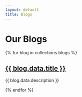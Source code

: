 ```yaml
---
layout: default
title: Blogs
---
```


# Our Blogs

<div class="cards">
  {% for blog in collections.blogs %}
    <div class="card">
      <h2><a href="{{ blog.url }}">{{ blog.data.title }}</a></h2>
      <p>{{ blog.data.description }}</p>
    </div>
  {% endfor %}
</div>
